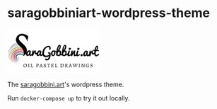 # saragobbiniart-wordpress-theme

<img src="saragobbiniart-wordpress-theme/assets/images/logo.jpg" height="100">

The [saragobbini.art](http://saragobbini.art)'s wordpress theme.

Run `docker-compose up` to try it out locally.